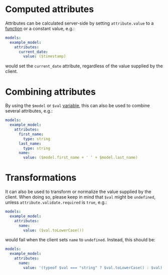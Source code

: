 # Computed attributes

Attributes can be calculated server-side by setting `attribute.value` to a
[function](functions.md) or a constant value, e.g.:

```yml
models:
  example_model:
    attributes:
      current_date:
        value: ($timestamp)
```

would set the `current_date` attribute, regardless of the value supplied by the
client.

# Combining attributes

By using the `$model` or `$val`
[variable](functions.md¤schema-functions-variables), this can also be used to
combine several attributes, e.g.:

```yml
models:
  example_model:
    attributes:
      first_name:
        type: string
      last_name:
        type: string
      name:
        value: ($model.first_name + ' ' + $model.last_name)
```

# Transformations

It can also be used to transform or normalize the value supplied by the client.
When doing so, please keep in mind that `$val` might be `undefined`, unless
`attribute.validate.required` is `true`, e.g.:

```yml
models:
  example_model:
    attributes:
      name:
        value: ($val.toLowerCase())
```

would fail when the client sets `name` to `undefined`. Instead, this should be:

```yml
models:
  example_model:
    attributes:
      name:
        value: '(typeof $val === "string" ? $val.toLowerCase() : $val)'
```
